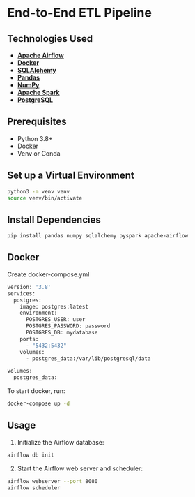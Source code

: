 # End-to-End ETL Pipeline


## Technologies Used

- [**Apache Airflow**](https://airflow.apache.org/docs/)
- [**Docker**](https://docs.docker.com/compose/intro/compose-application-model/)
- [**SQLAlchemy**](https://docs.sqlalchemy.org/en/20/intro.html)
- [**Pandas**](https://pandas.pydata.org/docs/user_guide/index.html#user-guide)
- [**NumPy**](https://numpy.org/doc/2.1/user/basics.html)
- [**Apache Spark**](https://spark.apache.org/docs/3.5.3/)
- [**PostgreSQL**](https://www.postgresql.org/docs/current/index.html)


## Prerequisites
- Python 3.8+
- Docker
- Venv or Conda


## Set up a Virtual Environment

```sh
python3 -m venv venv
source venv/bin/activate  
```

## Install Dependencies

```sh
pip install pandas numpy sqlalchemy pyspark apache-airflow
```

## Docker

Create docker-compose.yml

```sh
version: '3.8'
services:
  postgres:
    image: postgres:latest
    environment:
      POSTGRES_USER: user
      POSTGRES_PASSWORD: password
      POSTGRES_DB: mydatabase
    ports:
      - "5432:5432"
    volumes:
      - postgres_data:/var/lib/postgresql/data

volumes:
  postgres_data:
```

To start docker, run:
```sh
docker-compose up -d
```

## Usage

1. Initialize the Airflow database:
```sh
airflow db init
```

2. Start the Airflow web server and scheduler:
```sh
airflow webserver --port 8080
airflow scheduler

```






